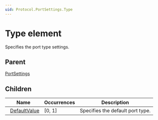 ```yaml
---
uid: Protocol.PortSettings.Type
---
```


# Type element

Specifies the port type settings.

## Parent

[PortSettings](xref:Protocol.PortSettings)

## Children

|Name|Occurrences|Description|
|--- |--- |--- |
|&nbsp;&nbsp;[DefaultValue](xref:Protocol.PortSettings.Type.DefaultValue)|[0, 1]|Specifies the default port type.|
